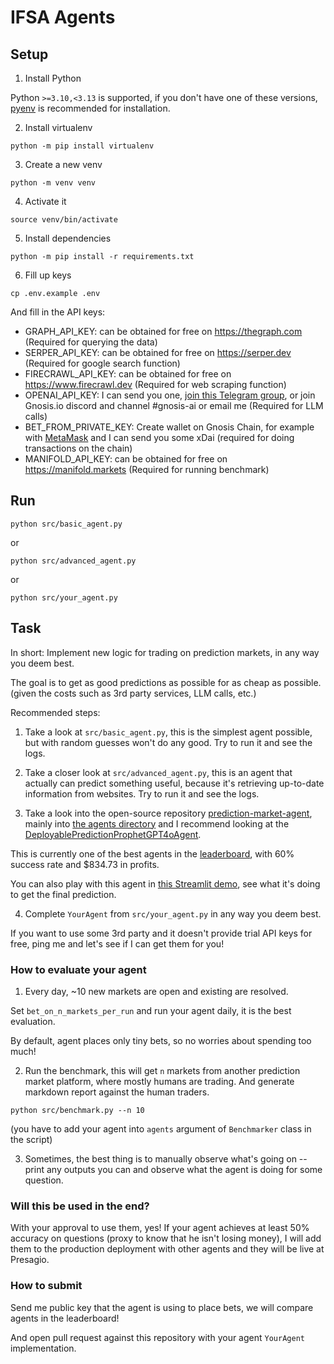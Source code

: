 # IFSA Agents

## Setup

1. Install Python

Python `>=3.10,<3.13` is supported, if you don't have one of these versions, [pyenv](https://github.com/pyenv/pyenv) is recommended for installation.

2. Install virtualenv

```
python -m pip install virtualenv
```

3. Create a new venv

```
python -m venv venv
```

4. Activate it

```
source venv/bin/activate
```

5. Install dependencies

```
python -m pip install -r requirements.txt
```

6. Fill up keys

```
cp .env.example .env
```

And fill in the API keys:

- GRAPH_API_KEY: can be obtained for free on https://thegraph.com (Required for querying the data)
- SERPER_API_KEY: can be obtained for free on https://serper.dev (Required for google search function)
- FIRECRAWL_API_KEY: can be obtained for free on https://www.firecrawl.dev (Required for web scraping function)
- OPENAI_API_KEY: I can send you one, [join this Telegram group](https://t.me/+Fb0trLKZdMw2MTQ8), or join Gnosis.io discord and channel #gnosis-ai or email me (Required for LLM calls)
- BET_FROM_PRIVATE_KEY: Create wallet on Gnosis Chain, for example with [MetaMask](https://metamask.io/) and I can send you some xDai (required for doing transactions on the chain)
- MANIFOLD_API_KEY: can be obtained for free on https://manifold.markets (Required for running benchmark)

## Run

```
python src/basic_agent.py
```

or

```
python src/advanced_agent.py
```

or

```
python src/your_agent.py
```

## Task

In short: Implement new logic for trading on prediction markets, in any way you deem best.

The goal is to get as good predictions as possible for as cheap as possible. (given the costs such as 3rd party services, LLM calls, etc.)

Recommended steps:

1. Take a look at `src/basic_agent.py`, this is the simplest agent possible, but with random guesses won't do any good. Try to run it and see the logs.

2. Take a closer look at `src/advanced_agent.py`, this is an agent that actually can predict something useful, because it's retrieving up-to-date information from websites. Try to run it and see the logs.

3. Take a look into the open-source repository [prediction-market-agent](https://github.com/gnosis/prediction-market-agent), mainly into [the agents directory](https://github.com/gnosis/prediction-market-agent/tree/main/prediction_market_agent/agents) and I recommend looking at the [DeployablePredictionProphetGPT4oAgent](https://github.com/gnosis/prediction-market-agent/blob/main/prediction_market_agent/agents/prophet_agent/deploy.py#L46C7-L46C44).

This is currently one of the best agents in the [leaderboard](https://presagio.pages.dev/leaderboard/agents), with 60% success rate and $834.73 in profits.

You can also play with this agent in [this Streamlit demo](https://pma-agent.ai.gnosisdev.com/?free_access_code=devcon), see what it's doing to get the final prediction.

4. Complete `YourAgent` from `src/your_agent.py` in any way you deem best.

If you want to use some 3rd party and it doesn't provide trial API keys for free, ping me and let's see if I can get them for you!

### How to evaluate your agent

1. Every day, ~10 new markets are open and existing are resolved. 

Set `bet_on_n_markets_per_run` and run your agent daily, it is the best evaluation.

By default, agent places only tiny bets, so no worries about spending too much!

2. Run the benchmark, this will get `n` markets from another prediction market platform, where mostly humans are trading. And generate markdown report against the human traders.

```
python src/benchmark.py --n 10
```

(you have to add your agent into `agents` argument of `Benchmarker` class in the script)

3. Sometimes, the best thing is to manually observe what's going on -- print any outputs you can and observe what the agent is doing for some question.

### Will this be used in the end?

With your approval to use them, yes! If your agent achieves at least 50% accuracy on questions (proxy to know that he isn't losing money), I will add them to the production deployment with other agents and they will be live at Presagio. 

### How to submit

Send me public key that the agent is using to place bets, we will compare agents in the leaderboard!

And open pull request against this repository with your agent `YourAgent` implementation.
